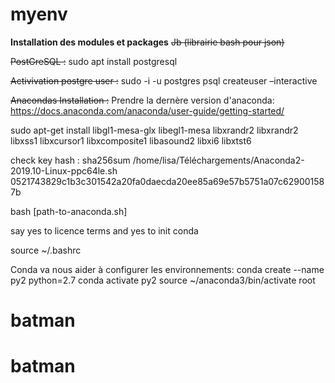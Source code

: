 # myenv
**Installation des modules et packages**
~~Jb (librairie bash pour json)~~

~~PostGreSQL :~~
sudo apt install postgresql

~~Activivation postgre user :~~
sudo -i -u postgres
psql
createuser –interactive

~~Anacondas Installation :~~
Prendre la dernère version d'anaconda:
<https://docs.anaconda.com/anaconda/user-guide/getting-started/>

sudo apt-get install libgl1-mesa-glx libegl1-mesa libxrandr2 libxrandr2 libxss1 libxcursor1 libxcomposite1 libasound2 libxi6 libxtst6

check key hash :
sha256sum /home/lisa/Téléchargements/Anaconda2-2019.10-Linux-ppc64le.sh
0521743829c1b3c301542a20fa0daecda20ee85a69e57b5751a07c629001587b

bash [path-to-anaconda.sh]

say yes to licence terms and yes to init conda

source ~/.bashrc

Conda va nous aider à configurer les environnements:
conda create --name py2 python=2.7
conda activate py2
source ~/anaconda3/bin/activate root
# batman
# batman
